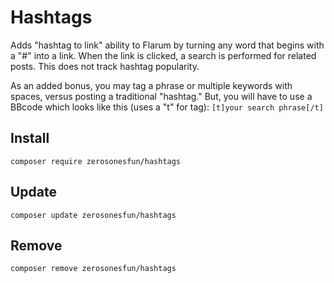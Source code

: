 # Hashtags
Adds "hashtag to link" ability to Flarum by turning any word that begins with a "#" into a link. When the link is clicked, a search is performed for related posts. This does not track hashtag popularity.

As an added bonus, you may tag a phrase or multiple keywords with spaces, versus posting a traditional "hashtag." But, you will have to use a BBcode which looks like this (uses a "t" for tag):
`[t]your search phrase[/t]`

## Install
`composer require zerosonesfun/hashtags`

## Update
`composer update zerosonesfun/hashtags`

## Remove
`composer remove zerosonesfun/hashtags`
